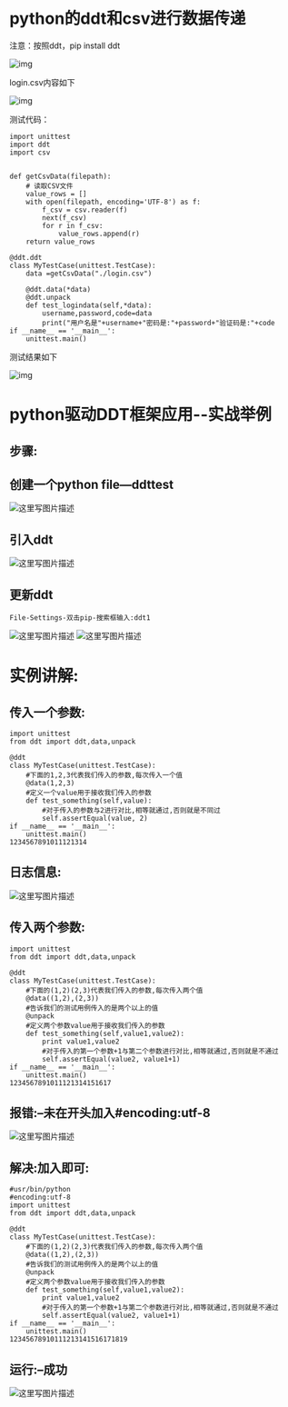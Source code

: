 # python的ddt和csv进行数据传递

注意：按照ddt，pip install ddt

![img](https://img-blog.csdnimg.cn/20181127191857183.png)

login.csv内容如下

![img](https://img-blog.csdnimg.cn/20181127191924504.png)

测试代码：

```
import unittest
import ddt
import csv


def getCsvData(filepath):
    # 读取CSV文件
    value_rows = []
    with open(filepath, encoding='UTF-8') as f:
        f_csv = csv.reader(f)
        next(f_csv)
        for r in f_csv:
            value_rows.append(r)
    return value_rows

@ddt.ddt
class MyTestCase(unittest.TestCase):
    data =getCsvData("./login.csv")

    @ddt.data(*data)
    @ddt.unpack
    def test_logindata(self,*data):
        username,password,code=data
        print("用户名是"+username+"密码是:"+password+"验证码是:"+code
if __name__ == '__main__':
    unittest.main()
```

测试结果如下

![img](https://img-blog.csdnimg.cn/20181127192102702.png?x-oss-process=image/watermark,type_ZmFuZ3poZW5naGVpdGk,shadow_10,text_aHR0cHM6Ly9ibG9nLmNzZG4ubmV0L3UwMTE5NzE1NTg=,size_16,color_FFFFFF,t_70)

# python驱动DDT框架应用--实战举例

## **步骤:**

## **创建一个python file—ddttest**

![这里写图片描述](https://img-blog.csdn.net/20171105224237917?watermark/2/text/aHR0cDovL2Jsb2cuY3Nkbi5uZXQvd3VzaHVhaTE1MDgzMQ==/font/5a6L5L2T/fontsize/400/fill/I0JBQkFCMA==/dissolve/70/gravity/SouthEast)

## **引入ddt**

![这里写图片描述](https://img-blog.csdn.net/20171105224643817?watermark/2/text/aHR0cDovL2Jsb2cuY3Nkbi5uZXQvd3VzaHVhaTE1MDgzMQ==/font/5a6L5L2T/fontsize/400/fill/I0JBQkFCMA==/dissolve/70/gravity/SouthEast)

## **更新ddt**

```
File-Settings-双击pip-搜索框输入:ddt1
```

![这里写图片描述](https://img-blog.csdn.net/20171105224904994?watermark/2/text/aHR0cDovL2Jsb2cuY3Nkbi5uZXQvd3VzaHVhaTE1MDgzMQ==/font/5a6L5L2T/fontsize/400/fill/I0JBQkFCMA==/dissolve/70/gravity/SouthEast)
![这里写图片描述](https://img-blog.csdn.net/20171105224916627?watermark/2/text/aHR0cDovL2Jsb2cuY3Nkbi5uZXQvd3VzaHVhaTE1MDgzMQ==/font/5a6L5L2T/fontsize/400/fill/I0JBQkFCMA==/dissolve/70/gravity/SouthEast)

# **实例讲解:**

## **传入一个参数:**

```
import unittest
from ddt import ddt,data,unpack

@ddt
class MyTestCase(unittest.TestCase):
    #下面的1,2,3代表我们传入的参数,每次传入一个值
    @data(1,2,3)
    #定义一个value用于接收我们传入的参数
    def test_something(self,value):
        #对于传入的参数与2进行对比,相等就通过,否则就是不同过
        self.assertEqual(value, 2)
if __name__ == '__main__':
    unittest.main()
1234567891011121314
```

## **日志信息:**

![这里写图片描述](https://img-blog.csdn.net/20171105225952413?watermark/2/text/aHR0cDovL2Jsb2cuY3Nkbi5uZXQvd3VzaHVhaTE1MDgzMQ==/font/5a6L5L2T/fontsize/400/fill/I0JBQkFCMA==/dissolve/70/gravity/SouthEast)

## **传入两个参数:**

```
import unittest
from ddt import ddt,data,unpack

@ddt
class MyTestCase(unittest.TestCase):
    #下面的(1,2)(2,3)代表我们传入的参数,每次传入两个值
    @data((1,2),(2,3))
    #告诉我们的测试用例传入的是两个以上的值
    @unpack
    #定义两个参数value用于接收我们传入的参数
    def test_something(self,value1,value2):
        print value1,value2
        #对于传入的第一个参数+1与第二个参数进行对比,相等就通过,否则就是不通过
        self.assertEqual(value2, value1+1)
if __name__ == '__main__':
    unittest.main()
1234567891011121314151617
```

## **报错:–未在开头加入#encoding:utf-8**

![这里写图片描述](https://img-blog.csdn.net/20171105231408164?watermark/2/text/aHR0cDovL2Jsb2cuY3Nkbi5uZXQvd3VzaHVhaTE1MDgzMQ==/font/5a6L5L2T/fontsize/400/fill/I0JBQkFCMA==/dissolve/70/gravity/SouthEast)

## **解决:加入即可:**

```
#usr/bin/python
#encoding:utf-8
import unittest
from ddt import ddt,data,unpack

@ddt
class MyTestCase(unittest.TestCase):
    #下面的(1,2)(2,3)代表我们传入的参数,每次传入两个值
    @data((1,2),(2,3))
    #告诉我们的测试用例传入的是两个以上的值
    @unpack
    #定义两个参数value用于接收我们传入的参数
    def test_something(self,value1,value2):
        print value1,value2
        #对于传入的第一个参数+1与第二个参数进行对比,相等就通过,否则就是不通过
        self.assertEqual(value2, value1+1)
if __name__ == '__main__':
    unittest.main()
12345678910111213141516171819
```

## **运行:–成功**

![这里写图片描述](https://img-blog.csdn.net/20171105231620549?watermark/2/text/aHR0cDovL2Jsb2cuY3Nkbi5uZXQvd3VzaHVhaTE1MDgzMQ==/font/5a6L5L2T/fontsize/400/fill/I0JBQkFCMA==/dissolve/70/gravity/SouthEast)